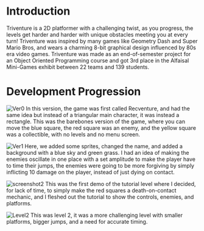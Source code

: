 # Introduction
Triventure is a 2D platformer with a challenging twist, as you progress, the levels get harder and harder with unique obstacles meeting you at every turn! Triventure was inspired by many games like Geometry Dash and Super Mario Bros, and wears a charming 8-bit graphical design influenced by 80s era video games.
Triventure was made as an end-of-semester project for an Object Oriented Programming course and got 3rd place in the Alfaisal Mini-Games exhibit between 22 teams and 139 students.

# Development Progression
![Ver0](https://github.com/asuw1/Triventure/assets/63924584/4ce90428-6160-4b00-bb68-71101c79f4b9)
In this version, the game was first called Recventure, and had the same idea but instead of a triangular main character, it was instead a rectangle. This was the barebones version of the game, where you can move the blue square, the red square was an enemy, and the yellow square was a collectible, with no levels and no menu screen.

![Ver1](https://github.com/asuw1/Triventure/assets/63924584/1d161992-ec6a-49c9-bc26-b1e29bb23055)
Here, we added some sprites, changed the name, and added a background with a blue sky and green grass. I had an idea of making the enemies oscillate in one place with a set amplitude to make the player have to time their jumps, the enemies were going to be more forgiving by simply inflicting 10 damage on the player, instead of just dying on contact.

![screenshot2](https://github.com/asuw1/Triventure/assets/63924584/50d65a01-7b8e-4c88-9a82-478e301b40a4)
This was the first demo of the tutorial level where I decided, for lack of time, to simply make the red squares a death-on-contact mechanic, and I fleshed out the tutorial to show the controls, enemies, and platforms.

![Level2](https://github.com/asuw1/Triventure/assets/63924584/f18d210a-4d3f-4888-9b28-e0aee997b789)
This was level 2, it was a more challenging level with smaller platforms, bigger jumps, and a need for accurate timing.
